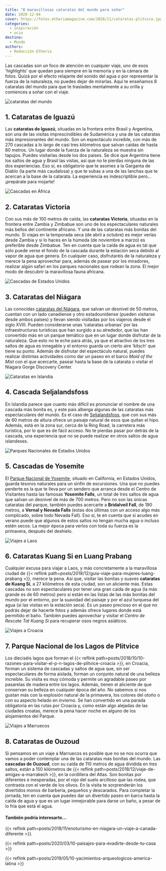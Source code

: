 ```yaml
---
title: "8 maravillosas cataratas del mundo para soñar"
date: 2020-12-04
cover: https://fotos.etheriamagazine.com/2020/11/cataratas-plitvice.jpg
categories: 
  - inspiración
  - ocio
destino: 
  - Mundo
authors: 
  - Redacción Etheria
---
```


  
Las cascadas son un foco de atención en cualquier viaje, uno de esos 'highlights' que quedan para siempre en la memoria y en la cámara de fotos. Quizá por el efecto relajante del sonido del agua o por representar la fuerza de la naturaleza, no puedes dejar de mirarlas. Aquí te enseñamos 8 cataratas del mundo para que te traslades mentalmente a su orilla y comiences a soñar con el viaje.

![cataratas del mundo](https://fotos.etheriamagazine.com/2020/11/cataratas-iguazu.jpg "Cataratas de Iguazú.")

## 1\. Cataratas de Iguazú

Las **cataratas de Iguazú**, situadas en la frontera entre Brasil y Argentina, son una 
de las visitas imprescindibles de Sudamérica y una de las cataratas más impresionantes 
del mundo. Son un espectáculo increíble, con más de 270 cascadas a lo largo de casi tres 
kilómetros que salvan caídas de hasta 80 metros. Un lugar donde la fuerza de la 
naturaleza se muestra sin tapujos. Puedes visitarlas desde los dos países. Se dice que 
Argentina tiene los saltos de agua y Brasil las vistas, así que no te pierdas ninguna de 
las dos experiencias. Eso sí, es obligatorio que te asomes a la Garganta de Diablo (la 
parte más caudalosa) y que te subas a una de las lanchas que te acercan a la base de la 
catarata. La experiencia es indescriptible pero... ¡prepárate para mojarte! 

![Cascadas en África](https://fotos.etheriamagazine.com/2020/11/cataras-victoria.jpg "Cataratas Victoria. © Jason Zhao")

## 2\. Cataratas Victoria

Con sus más de 100 metros de caída, las **cataratas Victoria**, situadas en la frontera 
entre Zambia y Zimbabue son uno de los espectaculares naturales más bellos del 
continente africano. Y una de las cataratas más bonitas del mundo. Si viajas en la 
temporada seca (de abril a octubre) es mejor verlas desde Zambia y si lo haces en la 
húmeda (de noviembre a marzo) es preferible desde Zimbabue. Ten en cuenta que la caída 
de agua es tal que sólo puede verse el fondo de la cascada durante la estación seca 
debido al vapor de agua que genera. En cualquier caso, disfrutaréis de la naturaleza y 
merece la pena aprovechar para, además de pasear por los miradores, realizar algún 
safari en los parques nacionales que rodean la zona. El mejor modo de descubrir la 
maravillosa fauna africana. 

![Cascadas de Estados Unidos](https://fotos.etheriamagazine.com/2020/11/cataratas-niagara.jpg "Cataratas del Niágara.")

## 3\. Cataratas del Niágara

Las conocidas [cataratas del Niágara](https://www.nps.gov/nifa/index.htm), que salvan un 
desnivel de 50 metros, cuentan con un lado canadiense y otro estadounidense (pueden 
visitarse desde ambos países) y llevan siendo visitadas por los viajeros desde el siglo 
XVIII. Pueden considerarse unas ‘cataratas urbanas’ por las infraestructuras turísticas 
que han surgido a su alrededor, que las han convertido más en un parque temático que en 
un lugar donde disfrutar de la naturaleza. Que esto no te eche para atrás, ya que el 
atractivo de los tres saltos de agua es innegable y el entorno guarda un cierto aire 
‘kitsch’ que tiene su punto. Además de disfrutar del espectáculo natural, puedes 
realizar distintas actividades como dar un paseo en el barco _Maid of the Mist_ con el 
que acercarte, pasear hasta la base de la catarata o visitar el Niagara Gorge Discovery 
Center. 

![Cataratas en Islandia](https://fotos.etheriamagazine.com/2020/11/Cascada-Seljalandsfoss.jpg "Cascada de Seljalandsfoss. © Alex Mustaros")

## 4\. Cascada Seljalandsfoss

En Islandia parece que cuanto más difícil es pronunciar el nombre de una cascada más 
bonita es, y este país alberga algunas de las cataratas más espectaculares del mundo. Es 
el caso de 
[Seljalandsfoss](https://es.visiticeland.com/descubra-islandia/regiones/el-sur), que con 
sus más de 60 metros de altura ofrece un paisaje natural de esos que quitan el hipo. 
Además, está en la zona sur, cerca de la Ring Road, la carretera más turística, por lo 
que es de fácil acceso. No te pierdas pasar por detrás de la cascada, una experiencia 
que no se puede realizar en otros saltos de agua islandeses. 

![Parques Nacionales de Estados Unidos](https://fotos.etheriamagazine.com/2020/11/catarata-yosemite.jpg "Catarata Yosemite.")

## 5\. Cascadas de Yosemite

El [Parque Nacional de Yosemite](https://www.nps.gov/yose/index.htm), situado en 
California, en Estados Unidos, guarda tesoros naturales para un sinfín de excursiones. 
Una que no puedes perderte es la que te lleva por un sendero que arranca desde el Centro 
de Visitantes hasta las famosas **Yosemite Falls**, un total de tres saltos de agua que 
salvan un desnivel de más de 700 metros. Pero no son las únicas cataratas del parque, 
también puedes acercarte a **Bridalveil Fall**, de 190 metros, a **Vernal y Nevada 
Falls** (estas dos últimas con un acceso algo más complicado, sobre todo Nevada Fall). 
Eso sí, te en cuenta que si acudes en verano puede que algunos de estos saltos no tengan 
mucha agua o incluso estén secos. La mejor época para verlos con toda su fuerza es la 
primavera, después del deshielo. 

![Viajes a Laos](https://fotos.etheriamagazine.com/2020/11/cataratas-kuang-si.jpg "Cascadas Kuang Si.")

## 6\. Cataratas Kuang Si en Luang Prabang

Cualquier excusa para viajar a Laos, y más concretamente a la maravillosa ciudad de {{< 
reflink path=posts/2018/12/guia-viaje-para-mujeres-luang-prabang >}}, merece la pena. 
Así que, visitar las bonitas y suaves **cataratas de Kuang Si**, a 27 kilómetros de esta 
ciudad, son un aliciente más. Estas cascadas no son espectaculares por tener una gran 
caída de agua (la más grande es de 60 metros) pero sí están en las listas de las más 
bonitas del mundo por el entorno, por la suavidad del paisaje y por el azul turquesa del 
agua (si las visitas en la estación seca). Es un paseo precioso en el que no podrás 
dejar de hacerte fotos y además ofrece lugares donde está permitido el baño. También 
puedes aprovechar y visitar el _Centro de Rescate Tat Kuang Si_ para recuperar osos 
negros asiáticos. 

![Viajes a Croacia](https://fotos.etheriamagazine.com/2020/11/cataratas-plitvice.jpg "Parque Nacional de los Lagos de Plitvice. © Mike Swigunski")

## 7\. Parque Nacional de los Lagos de Plitvice

Los dieciséis lagos que forman el {{< reflink 
path=posts/2018/10/10-razones-para-visitar-el-p-n-lagos-de-plitvice-croacia >}}, en 
Croacia, forman un sistema de cascadas y saltos de agua que, sin ser espectaculares de 
forma aislada, forman un conjunto natural de una belleza increíble. Su visita es muy 
cómoda y permite un agradable paseo por pasarelas de madera entre los lagos. Además, 
tienen el aliciente de que conservan su belleza en cualquier época del año. No sabemos 
si nos gustan más con la explosión natural de la primavera, los colores del otoño o con 
su aspecto helado en invierno. Se han convertido en una parada obligatoria en las rutas 
por Croacia y, como están algo alejadas de las ciudades croatas, merece la pena hacer 
noche en alguno de los alojamientos del Parque. 

![Viajes a Marruecos](https://fotos.etheriamagazine.com/2020/11/cataratas-ouzoud.jpg "Cataratas de Ouzoud.")

## 8\. Cataratas de Ouzoud

Si pensamos en un viaje a Marruecos es posible que no se nos ocurra que vamos a poder 
contemplar una de las cataratas más bonitas del mundo. Las **cascadas de Ouzoud**, con 
su caída de 110 metros de agua dividida en tres saltos, están a 150 kilómetros de {{< 
reflink path=posts/2018/12/viaje-de-amigas-a-marrakech >}}, en la cordillera del Atlas. 
Son bonitas por diferentes e inesperadas, por el rojo del suelo arcilloso que las rodea, 
que contrasta con el verde de los olivos. En la visita te sorprenderán los divertidos 
monos de barbería, pequeños y descarados. Para completar la jornada, ten en cuenta que 
puedes dar un divertido paseo en barca hasta la caída de agua y que es un lugar 
inmejorable para darse un baño, a pesar de lo fría que está el agua. 

#### También podría interesarte...

{{< reflink path=posts/2018/11/enoturismo-en-niagara-un-viaje-a-canada-diferente >}}. 

{{< reflink path=posts/2020/03/10-paisajes-para-evadirte-desde-tu-casa >}} 

{{< reflink path=posts/2019/05/10-yacimientos-arqueologicos-america-latina >}}
